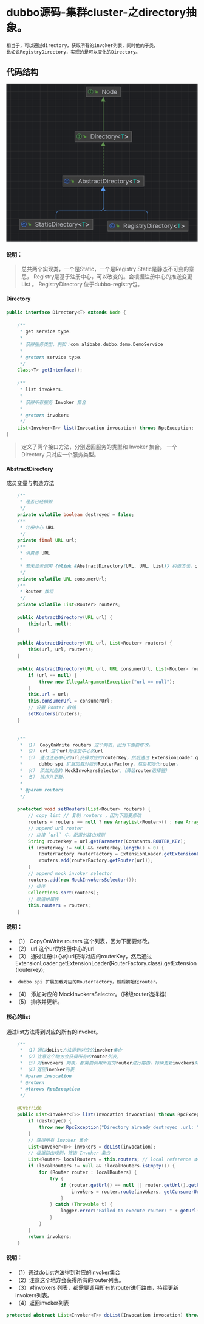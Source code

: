 # dubbo源码-集群cluster-之directory抽象。

```Directory ，中文直译为目录，代表了多个 Invoker ，可以把它看成 List<Invoker> 。但与 List 不同的是，它的值可能是动态变化的，比如注册中心推送变更。
相当于，可以通过directory，获取所有的invoker列表，同时他的子类，
比如说RegistryDirectory，实现的是可以变化的Directory。
```


## 代码结构

![directory](media/17251897480609/directory.png)

#### 说明：
> 总共两个实现类，一个是Static，一个是Registry
> Static是静态不可变的意思， Registry是基于注册中心，可以改变的。会根据注册中心的推送变更 List<Invoker> 。
> RegistryDirectory 位于dubbo-registry包。


#### Directory

```java
public interface Directory<T> extends Node {

    /**
     * get service type.
     *
     * 获得服务类型，例如：com.alibaba.dubbo.demo.DemoService
     *
     * @return service type.
     */
    Class<T> getInterface();

    /**
     * list invokers.
     *
     * 获得所有服务 Invoker 集合
     *
     * @return invokers
     */
    List<Invoker<T>> list(Invocation invocation) throws RpcException;
}

```

> 定义了两个接口方法，分别返回服务的类型和 Invoker 集合。
> 一个 Directory 只对应一个服务类型。


#### AbstractDirectory

成员变量与构造方法
```java
    /**
     * 是否已经销毁
     */
    private volatile boolean destroyed = false;
    /**
     * 注册中心 URL
     */
    private final URL url;
    /**
     * 消费者 URL
     *
     * 若未显示调用 {@link #AbstractDirectory(URL, URL, List)} 构造方法，consumerUrl 等于 {@link #url}
     */
    private volatile URL consumerUrl;
    /**
     * Router 数组
     */
    private volatile List<Router> routers;

    public AbstractDirectory(URL url) {
        this(url, null);
    }

    public AbstractDirectory(URL url, List<Router> routers) {
        this(url, url, routers);
    }

    public AbstractDirectory(URL url, URL consumerUrl, List<Router> routers) {
        if (url == null) {
            throw new IllegalArgumentException("url == null");
        }
        this.url = url;
        this.consumerUrl = consumerUrl;
        // 设置 Router 数组
        setRouters(routers);
    }

```

```java

    /**
     * （1） CopyOnWrite routers 这个列表，因为下面要修改。
     * （2） url 这个url为注册中心的url
     * （3） 通过注册中心的url获得对应的routerKey，然后通过 ExtensionLoader.getExtensionLoader(RouterFactory.class).getExtension(routerkey);
     *      dubbo spi 扩展加载对应的RouterFactory，然后初始化router。
     * （4） 添加对应的 MockInvokersSelector。（降级router选择器）
     * （5） 排序并更新。
     * 
     * @param routers 
     */

    protected void setRouters(List<Router> routers) {
        // copy list // 复制 routers ，因为下面要修改
        routers = routers == null ? new ArrayList<Router>() : new ArrayList<Router>(routers);
        // append url router
        // 拼接 `url` 中，配置的路由规则
        String routerkey = url.getParameter(Constants.ROUTER_KEY);
        if (routerkey != null && routerkey.length() > 0) {
            RouterFactory routerFactory = ExtensionLoader.getExtensionLoader(RouterFactory.class).getExtension(routerkey);
            routers.add(routerFactory.getRouter(url));
        }
        // append mock invoker selector
        routers.add(new MockInvokersSelector());
        // 排序
        Collections.sort(routers);
        // 赋值给属性
        this.routers = routers;
    }

```

#### 说明：
* （1） CopyOnWrite routers 这个列表，因为下面要修改。
* （2） url 这个url为注册中心的url
* （3） 通过注册中心的url获得对应的routerKey，然后通过 ExtensionLoader.getExtensionLoader(RouterFactory.class).getExtension(routerkey);
*      dubbo spi 扩展加载对应的RouterFactory，然后初始化router。
* （4） 添加对应的 MockInvokersSelector。（降级router选择器）
* （5） 排序并更新。


#### 核心的list

通过list方法得到对应的所有的invoker。

```java
    /**
     * （1）通过doList方法得到对应的invoker集合
     * （2）注意这个地方会获得所有的router列表。
     * （3）对invokers 列表，都需要调用所有的router进行路由，持续更新invokers列表。
     * （4）返回invoker列表
     * @param invocation 
     * @return
     * @throws RpcException
     */

    @Override
    public List<Invoker<T>> list(Invocation invocation) throws RpcException {
        if (destroyed) {
            throw new RpcException("Directory already destroyed .url: " + getUrl());
        }
        // 获得所有 Invoker 集合
        List<Invoker<T>> invokers = doList(invocation);
        // 根据路由规则，筛选 Invoker 集合
        List<Router> localRouters = this.routers; // local reference 本地引用，避免并发问题
        if (localRouters != null && !localRouters.isEmpty()) {
            for (Router router : localRouters) {
                try {
                    if (router.getUrl() == null || router.getUrl().getParameter(Constants.RUNTIME_KEY, false)) {
                        invokers = router.route(invokers, getConsumerUrl(), invocation);
                    }
                } catch (Throwable t) {
                    logger.error("Failed to execute router: " + getUrl() + ", cause: " + t.getMessage(), t);
                }
            }
        }
        return invokers;
    }

```

#### 说明：
 * （1）通过doList方法得到对应的invoker集合
 * （2）注意这个地方会获得所有的router列表。
 * （3）对invokers 列表，都需要调用所有的router进行路由，持续更新invokers列表。
 * （4）返回invoker列表


```java
protected abstract List<Invoker<T>> doList(Invocation invocation) throws RpcException;
```
